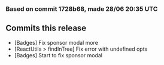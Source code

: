 ### Based on commit 1728b68, made 28/06 20:35 UTC
## Commits this release
  - [Badges] Fix sponsor modal more
  - [ReactUtils > findInTree] Fix error with undefined opts
  - [Badges] Start to fix sponsor modal